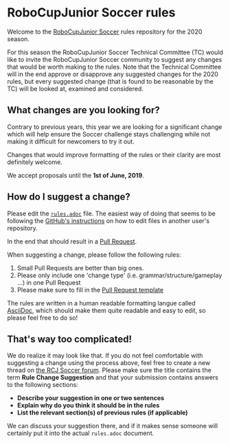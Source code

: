 # RoboCupJunior Soccer rules

Welcome to the [RoboCupJunior Soccer](https://junior.robocup.org/) rules
repository for the 2020 season.

For this season the RoboCupJunior Soccer Technical Committee (TC) would like to
invite the RoboCupJunior Soccer community to suggest any changes that would be
worth making to the rules. Note that the Technical Committee will in the end
approve or disapprove any suggested changes for the 2020 rules, but every
suggested change (that is found to be reasonable by the TC) will be looked at,
examined and considered.

## What changes are you looking for?

Contrary to previous years, this year we are looking for a significant change
which will help ensure the Soccer challenge stays challenging while not making
it difficult for newcomers to try it out.

Changes that would improve formatting of the rules or their clarity are most
definitely welcome.

We accept proposals until the **1st of June, 2019**.

## How do I suggest a change?

Please edit the [`rules.adoc`](https://github.com/RoboCupJuniorTC/soccer-rules/edit/master/rules.adoc)
file. The easiest way of doing that seems to be following the
[GitHub's instructions](https://help.github.com/articles/editing-files-in-another-user-s-repository/)
on how to edit files in another user's repository.

In the end that should
result in a [Pull Request](https://help.github.com/articles/creating-a-pull-request/).

When suggesting a change, please follow the following rules:

1. Small Pull Requests are better than big ones.
2. Please only include one 'change type' (i.e. grammar/structure/gameplay ...)
   in one Pull Request
3. Please make sure to fill in the [Pull Request template](PULL_REQUEST_TEMPLATE.md)

The rules are written in a human readable formatting langue called
[AsciiDoc](https://asciidoctor.org/docs/asciidoc-writers-guide/), which should
make them quite readable and easy to edit, so please feel free to do so!

## That's way too complicated!

We do realize it may look like that. If you do not feel comfortable with
suggesting a change using the process above, feel free to create a new thread
on [the RCJ Soccer forum](https://junior.forum.robocup.org/c/robocupjunior-soccer).
Please make sure the title contains the term **Rule Change Suggestion** and
that your submission contains answers to the following sections:

- **Describe your suggestion in one or two sentences**
- **Explain why do you think it should be in the rules**
- **List the relevant section(s) of previous rules (if applicable)**


We can discuss your suggestion there, and if it makes sense someone will
certainly put it into the actual `rules.adoc` document.
